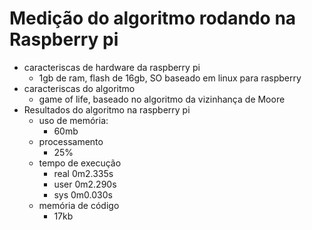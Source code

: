 # Medição do algoritmo rodando na Raspberry pi
 
- caracteriscas de hardware da raspberry pi
  - 1gb de ram, flash de 16gb, SO baseado em linux para raspberry
- caracteriscas do algoritmo
  - game of life, baseado no algoritmo da vizinhança de Moore
- Resultados do algoritmo na raspberry pi
  - uso de memória:
    - 60mb
  - processamento
    - 25%
  - tempo de execução
    - real	0m2.335s
    - user	0m2.290s
    - sys	0m0.030s
  - memória de código
    - 17kb